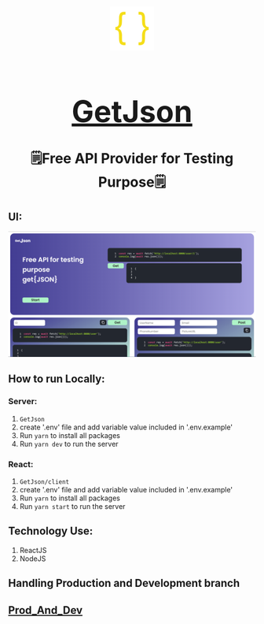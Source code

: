 <div align="center">

[<img src="./appicon.png" style="width:90px;" alt="app Icon"/><h1 style="font-size:60px; width:100%;">GetJson</h1>](./appicon.png)

# 🗒️Free API Provider for Testing Purpose🗒️

</div>

## UI:
[<img src="interface/Home.png" alt="Home"></img>](interface/Home.png)

## How to run Locally:

### Server:
1. `GetJson`
2. create '.env' file and add variable value included in '.env.example'
3. Run `yarn` to install all packages
4. Run `yarn dev` to run the server

### React:
1. `GetJson/client`
2. create '.env' file and add variable value included in '.env.example'
3. Run `yarn` to install all packages
4. Run `yarn start` to run the server


## Technology Use:
1. ReactJS
2. NodeJS


## Handling Production and Development branch
[<h2>Prod_And_Dev</h2>](./Prod_And_Dev.md)
